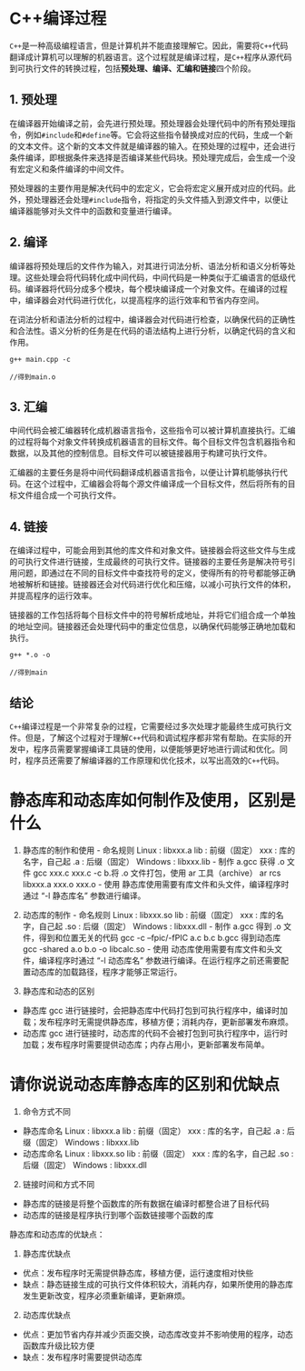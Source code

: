 # C++编译过程

`C++`是一种高级编程语言，但是计算机并不能直接理解它。因此，需要将`C++`代码翻译成计算机可以理解的机器语言。这个过程就是编译过程，是`C++`程序从源代码到可执行文件的转换过程，包括**预处理、编译、汇编和链接**四个阶段。

## 1. 预处理

在编译器开始编译之前，会先进行预处理。预处理器会处理代码中的所有预处理指令，例如`#include`和`#define`等。它会将这些指令替换成对应的代码，生成一个新的文本文件。这个新的文本文件就是编译器的输入。在预处理的过程中，还会进行条件编译，即根据条件来选择是否编译某些代码块。预处理完成后，会生成一个没有宏定义和条件编译的中间文件。

预处理器的主要作用是解决代码中的宏定义，它会将宏定义展开成对应的代码。此外，预处理器还会处理`#include`指令，将指定的头文件插入到源文件中，以便让编译器能够对头文件中的函数和变量进行编译。

## 2. 编译

编译器将预处理后的文件作为输入，对其进行词法分析、语法分析和语义分析等处理。这些处理会将代码转化成中间代码，中间代码是一种类似于汇编语言的低级代码。编译器将代码分成多个模块，每个模块编译成一个对象文件。在编译的过程中，编译器会对代码进行优化，以提高程序的运行效率和节省内存空间。

在词法分析和语法分析的过程中，编译器会对代码进行检查，以确保代码的正确性和合法性。语义分析的任务是在代码的语法结构上进行分析，以确定代码的含义和作用。

```shell
g++ main.cpp -c 

//得到main.o
```


## 3. 汇编

中间代码会被汇编器转化成机器语言指令，这些指令可以被计算机直接执行。汇编的过程将每个对象文件转换成机器语言的目标文件。每个目标文件包含机器指令和数据，以及其他的控制信息。目标文件可以被链接器用于构建可执行文件。

汇编器的主要任务是将中间代码翻译成机器语言指令，以便让计算机能够执行代码。在这个过程中，汇编器会将每个源文件编译成一个目标文件，然后将所有的目标文件组合成一个可执行文件。

## 4. 链接

在编译过程中，可能会用到其他的库文件和对象文件。链接器会将这些文件与生成的可执行文件进行链接，生成最终的可执行文件。链接器的主要任务是解决符号引用问题，即通过在不同的目标文件中查找符号的定义，使得所有的符号都能够正确地被解析和链接。链接器还会对代码进行优化和压缩，以减小可执行文件的体积，并提高程序的运行效率。

链接器的工作包括将每个目标文件中的符号解析成地址，并将它们组合成一个单独的地址空间。链接器还会处理代码中的重定位信息，以确保代码能够正确地加载和执行。

```shell
g++ *.o -o 

//得到main
```


## 结论

`C++`编译过程是一个非常复杂的过程，它需要经过多次处理才能最终生成可执行文件。但是，了解这个过程对于理解`C++`代码和调试程序都非常有帮助。在实际的开发中，程序员需要掌握编译工具链的使用，以便能够更好地进行调试和优化。同时，程序员还需要了解编译器的工作原理和优化技术，以写出高效的`C++`代码。


# 静态库和动态库如何制作及使用，区别是什么
1. 静态库的制作和使用 - 命名规则 Linux : libxxx.a lib : 前缀（固定） xxx : 库的名字，自己起 .a : 后缀（固定） Windows : libxxx.lib - 制作 a.gcc 获得 .o 文件 gcc xxx.c xxx.c -c b.将 .o 文件打包，使用 ar 工具（archive） ar rcs libxxx.a xxx.o xxx.o - 使用 静态库使用需要有库文件和头文件，编译程序时通过 “-l 静态库名” 参数进行编译。 

2. 动态库的制作 - 命名规则 Linux : libxxx.so lib : 前缀（固定） xxx : 库的名字，自己起 .so : 后缀（固定） Windows : libxxx.dll - 制作 a.gcc 得到 .o 文件，得到和位置无关的代码 gcc -c –fpic/-fPIC a.c b.c b.gcc 得到动态库 gcc -shared a.o b.o -o libcalc.so - 使用 动态库使用需要有库文件和头文件，编译程序时通过 “-l 动态库名” 参数进行编译。在运行程序之前还需要配置动态库的加载路径，程序才能够正常运行。

3. 静态库和动态的区别 
- 静态库 gcc 进行链接时，会把静态库中代码打包到可执行程序中，编译时加载；发布程序时无需提供静态库，移植方便；消耗内存，更新部署发布麻烦。 
- 动态库 gcc 进行链接时，动态库的代码不会被打包到可执行程序中，运行时加载；发布程序时需要提供动态库；内存占用小，更新部署发布简单。

# 请你说说动态库静态库的区别和优缺点
1. 命令方式不同 
- 静态库命名 Linux : libxxx.a         lib : 前缀（固定） xxx : 库的名字，自己起 .a : 后缀（固定） Windows : libxxx.lib 
- 动态库命名 Linux : libxxx.so       lib : 前缀（固定） xxx : 库的名字，自己起 .so : 后缀（固定） Windows : libxxx.dll 

2. 链接时间和方式不同 
- 静态库的链接是将整个函数库的所有数据在编译时都整合进了目标代码 
- 动态库的链接是程序执行到哪个函数链接哪个函数的库 

静态库和动态库的优缺点： 
1. 静态库优缺点 
- 优点：发布程序时无需提供静态库，移植方便，运行速度相对快些
- 缺点：静态链接生成的可执行文件体积较大，消耗内存，如果所使用的静态库发生更新改变，程序必须重新编译，更新麻烦。 

2. 动态库优缺点
- 优点：更加节省内存并减少页面交换，动态库改变并不影响使用的程序，动态函数库升级比较方便 
- 缺点：发布程序时需要提供动态库

